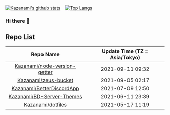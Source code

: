 
<!--<div class="profile_image" align="center">-->
  <!---->
  <!-- trigger -->
  <!--<p> Kazanami </p>-->
<!--</div>-->
<!--![](https://raw.githubusercontent.com/Kazanami/avatar-getter-node/master/Kazanami.png)&emsp;&emsp;&emsp;-->
[![Kazanami's github stats](https://github-readme-stats.vercel.app/api?username=Kazanami&theme=onedark&show_icons=true)](https://github.com/anuraghazra/github-readme-stats)&nbsp;&nbsp;&nbsp;
[![Top Langs](https://github-readme-stats.vercel.app/api/top-langs/?username=Kazanami&theme=onedark&show_icons=true)](https://github.com/anuraghazra/github-readme-stats)

### Hi there 👋

## Repo List
| Repo Name | Update Time (TZ = Asia/Tokyo) |
|:---------:|:-----------:|
|[Kazanami/node-version-getter](https://github.com/Kazanami/node-version-getter.git)|2021-09-11 09:32|
|[Kazanami/zeus-bucket](https://github.com/Kazanami/zeus-bucket.git)|2021-09-05 02:17|
|[Kazanami/BetterDiscordApp](https://github.com/Kazanami/BetterDiscordApp.git)|2021-07-09 12:50|
|[Kazanami/BD-Server-Themes](https://github.com/Kazanami/BD-Server-Themes.git)|2021-06-11 23:39|
|[Kazanami/dotfiles](https://github.com/Kazanami/dotfiles.git)|2021-05-17 11:19|
<!--
**Kazanami/Kazanami** is a ✨ _special_ ✨ repository because its `README.md` (this file) appears on your GitHub profile.

Here are some ideas to get you started:

- 🔭 I’m currently working on ...
- 🌱 I’m currently learning ...
- 👯 I’m looking to collaborate on ...
- 🤔 I’m looking for help with ...
- 💬 Ask me about ...
- 📫 How to reach me: ...
- 😄 Pronouns: ...
- ⚡ Fun fact: ...
-->
